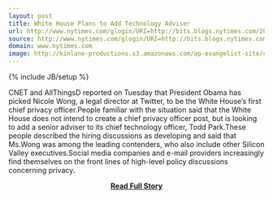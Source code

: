 ```yaml
---
layout: post
title: White House Plans to Add Technology Adviser
url: http://www.nytimes.com/glogin/URI=http://bits.blogs.nytimes.com/2013/05/07/white-house-plans-to-add-technology-adviser/&OQ=_rQ3D0&OP=a66a6ddeQ2FdKQ27EdkQ3CNdQ3BQ3BQ3BdQ51NQ60-dgsQ2FP
source: http://www.nytimes.com/glogin/URI=http://bits.blogs.nytimes.com/2013/05/07/white-house-plans-to-add-technology-adviser/&OQ=_rQ3D0&OP=a66a6ddeQ2FdKQ27EdkQ3CNdQ3BQ3BQ3BdQ51NQ60-dgsQ2FP
domain: www.nytimes.com
image: http://kinlane-productions.s3.amazonaws.com/ap-evangelist-site/curated/screenshots/8408_bits_blogs_nytimes_com.png
---
```

{% include JB/setup %}<p>CNET and AllThingsD reported on Tuesday that President Obama has picked Nicole Wong, a legal director at Twitter, to be the White House’s first chief privacy officer.People familiar with the situation said that the White House does not intend to create a chief privacy officer post, but is looking to add a senior adviser to its chief technology officer, Todd Park.These people described the hiring discussions as developing and said that Ms.Wong was among the leading contenders, who also include other Silicon Valley executives.Social media companies and e-mail providers increasingly find themselves on the front lines of high-level policy discussions concerning privacy.</p>
<center><p><a href="http://www.nytimes.com/glogin/URI=http://bits.blogs.nytimes.com/2013/05/07/white-house-plans-to-add-technology-adviser/&OQ=_rQ3D0&OP=a66a6ddeQ2FdKQ27EdkQ3CNdQ3BQ3BQ3BdQ51NQ60-dgsQ2FP" style='padding:25px; font-sze:18px; font-weight: bold;'>Read Full Story</a></p></center>
